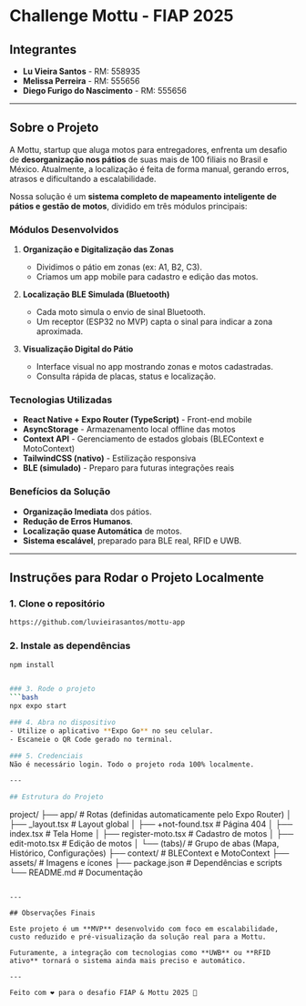 
# Challenge Mottu - FIAP 2025

## Integrantes
- **Lu Vieira Santos** - RM: 558935
- **Melissa Perreira** - RM: 555656
- **Diego Furigo do Nascimento** - RM: 555656

---

## Sobre o Projeto

A Mottu, startup que aluga motos para entregadores, enfrenta um desafio de **desorganização nos pátios** de suas mais de 100 filiais no Brasil e México. Atualmente, a localização é feita de forma manual, gerando erros, atrasos e dificultando a escalabilidade.

Nossa solução é um **sistema completo de mapeamento inteligente de pátios e gestão de motos**, dividido em três módulos principais:

### Módulos Desenvolvidos

1. **Organização e Digitalização das Zonas**
   - Dividimos o pátio em zonas (ex: A1, B2, C3).
   - Criamos um app mobile para cadastro e edição das motos.

2. **Localização BLE Simulada (Bluetooth)**
   - Cada moto simula o envio de sinal Bluetooth.
   - Um receptor (ESP32 no MVP) capta o sinal para indicar a zona aproximada.

3. **Visualização Digital do Pátio**
   - Interface visual no app mostrando zonas e motos cadastradas.
   - Consulta rápida de placas, status e localização.

### Tecnologias Utilizadas
- **React Native + Expo Router (TypeScript)** - Front-end mobile
- **AsyncStorage** - Armazenamento local offline das motos
- **Context API** - Gerenciamento de estados globais (BLEContext e MotoContext)
- **TailwindCSS (nativo)** - Estilização responsiva
- **BLE (simulado)** - Preparo para futuras integrações reais

### Benefícios da Solução
- **Organização Imediata** dos pátios.
- **Redução de Erros Humanos**.
- **Localização quase Automática** de motos.
- **Sistema escalável**, preparado para BLE real, RFID e UWB.

---

## Instruções para Rodar o Projeto Localmente

### 1. Clone o repositório
```bash
https://github.com/luvieirasantos/mottu-app
```

### 2. Instale as dependências
```bash
npm install


### 3. Rode o projeto
```bash
npx expo start

### 4. Abra no dispositivo
- Utilize o aplicativo **Expo Go** no seu celular.
- Escaneie o QR Code gerado no terminal.

### 5. Credenciais
Não é necessário login. Todo o projeto roda 100% localmente.

---

## Estrutura do Projeto

```
project/
├── app/              # Rotas (definidas automaticamente pelo Expo Router)
│   ├── _layout.tsx     # Layout global
│   ├── +not-found.tsx  # Página 404
│   ├── index.tsx       # Tela Home
│   ├── register-moto.tsx # Cadastro de motos
│   ├── edit-moto.tsx     # Edição de motos
│   └── (tabs)/       # Grupo de abas (Mapa, Histórico, Configurações)
├── context/         # BLEContext e MotoContext
├── assets/          # Imagens e ícones
├── package.json      # Dependências e scripts
└── README.md         # Documentação
```

---

## Observações Finais

Este projeto é um **MVP** desenvolvido com foco em escalabilidade, custo reduzido e pré-visualização da solução real para a Mottu.

Futuramente, a integração com tecnologias como **UWB** ou **RFID ativo** tornará o sistema ainda mais preciso e automático.

---

Feito com ❤️ para o desafio FIAP & Mottu 2025 🚀
